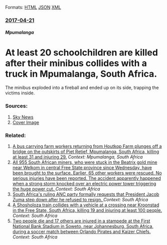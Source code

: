 
Formats: [HTML](/news/2017/04/21/at-least-20-schoolchildren-are-killed-after-their-minibus-collides-with-a-truck-in-mpumalanga-south-africa.html)  [JSON](/news/2017/04/21/at-least-20-schoolchildren-are-killed-after-their-minibus-collides-with-a-truck-in-mpumalanga-south-africa.json)  [XML](/news/2017/04/21/at-least-20-schoolchildren-are-killed-after-their-minibus-collides-with-a-truck-in-mpumalanga-south-africa.xml)  

### [2017-04-21](/news/2017/04/21/index.md)

##### Mpumalanga
# At least 20 schoolchildren are killed after their minibus collides with a truck in Mpumalanga, South Africa. 

The minibus exploded into a fireball and ended up on its side, trapping the victims inside.


### Sources:

1. [Sky News](http://news.sky.com/story/twenty-schoolchildren-killed-in-minibus-crash-in-south-africa-10845280)
1. [Cover Image](http://e3.365dm.com/17/04/1600x900/1959081f319b818b4de2277ddac9c9a68948968f07bb80e29e3564851e3f8d98_3935758.jpg?20170421150912)

### Related:

1. [ A bus carrying farm workers returning from Houtkop Farm plunges off a bridge on the outskirts of Piet Retief, Mpumalanga, South Africa, killing at least 31 and injuring 29.](/news/2008/10/7/a-bus-carrying-farm-workers-returning-from-houtkop-farm-plunges-off-a-bridge-on-the-outskirts-of-piet-retief-mpumalanga-south-africa-kil.md) _Context: Mpumalanga, South Africa_
2. [All 955 South African miners, who were stuck in the Beatrix gold mine near Welkom in central Free State province since Wednesday, have been brought to the surface. Earlier, 65 other workers were rescued. No serious injuries have been reported. The accident apparently happened when a strong storm knocked over an electric power tower triggering the huge power cut. ](/news/2018/02/2/all-955-south-african-miners-who-were-stuck-in-the-beatrix-gold-mine-near-welkom-in-central-free-state-province-since-wednesday-have-been.md) _Context: South Africa_
3. [South Africa's ruling ANC party formally requests that President Jacob Zuma step down after he refused to resign. ](/news/2018/02/13/south-africa-s-ruling-anc-party-formally-requests-that-president-jacob-zuma-step-down-after-he-refused-to-resign.md) _Context: South Africa_
4. [A Shosholoza train collides with a vehicle at a crossing near Kroonstad in the Free State, South Africa, killing 19 and injuring at least 100 people. ](/news/2018/01/4/a-shosholoza-train-collides-with-a-vehicle-at-a-crossing-near-kroonstad-in-the-free-state-south-africa-killing-19-and-injuring-at-least-10.md) _Context: South Africa_
5. [Two people die and 17 others are injured in a stampede at the First National Bank Stadium in Soweto, near Johannesburg, South Africa, during a soccer match between Orlando Pirates and Kaizer Chiefs. ](/news/2017/07/29/two-people-die-and-17-others-are-injured-in-a-stampede-at-the-first-national-bank-stadium-in-soweto-near-johannesburg-south-africa-during.md) _Context: South Africa_
